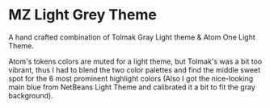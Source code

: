 # MZ Light Grey Theme

A hand crafted combination of Tolmak Gray Light theme & Atom One Light Theme.

Atom's tokens colors are muted for a light theme, but Tolmak's was a bit too vibrant, thus I had to blend the two color palettes and find the middle sweet spot for the 6 most prominent highlight colors (Also I got the nice-looking main blue from NetBeans Light Theme and calibrated it a bit to fit the gray background).
